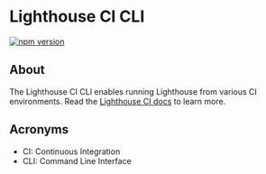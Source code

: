 # Lighthouse CI CLI

[![npm version](https://badge.fury.io/js/%40lhci%2Fcli.svg)](https://badge.fury.io/js/%40lhci%2Fcli)

## About

The Lighthouse CI CLI enables running Lighthouse from various CI environments.  Read the [Lighthouse CI docs](https://github.com/GoogleChrome/lighthouse-ci/blob/master/README.md) to learn more.

## Acronyms

* CI: Continuous Integration
* CLI: Command Line Interface
